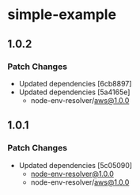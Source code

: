 # simple-example

## 1.0.2

### Patch Changes

- Updated dependencies [6cb8897]
- Updated dependencies [5a4165e]
  - node-env-resolver/aws@1.0.0

## 1.0.1

### Patch Changes

- Updated dependencies [5c05090]
  - node-env-resolver@1.0.0
  - node-env-resolver/aws@1.0.0
